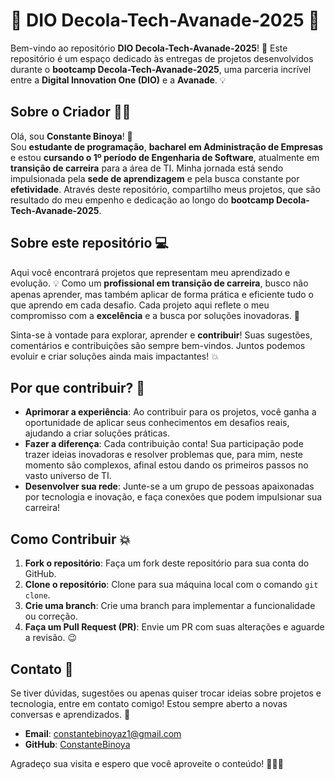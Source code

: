 # 🚀 **DIO Decola-Tech-Avanade-2025** 🚀

Bem-vindo ao repositório **DIO Decola-Tech-Avanade-2025**! 🎉 Este repositório é um espaço dedicado às entregas de projetos desenvolvidos durante o **bootcamp Decola-Tech-Avanade-2025**, uma parceria incrível entre a **Digital Innovation One (DIO)** e a **Avanade**. 💡

## Sobre o Criador 👨‍💻

Olá, sou **Constante Binoya**! 👋  
Sou **estudante de programação**, **bacharel em Administração de Empresas** e estou **cursando o 1º período de Engenharia de Software**, atualmente em **transição de carreira** para a área de TI. Minha jornada está sendo impulsionada pela **sede de aprendizagem** e pela busca constante por **efetividade**. Através deste repositório, compartilho meus projetos, que são resultado do meu empenho e dedicação ao longo do **bootcamp Decola-Tech-Avanade-2025**.

## Sobre este repositório 💻

Aqui você encontrará projetos que representam meu aprendizado e evolução. 💡 Como um **profissional em transição de carreira**, busco não apenas aprender, mas também aplicar de forma prática e eficiente tudo o que aprendo em cada desafio. Cada projeto aqui reflete o meu compromisso com a **excelência** e a busca por soluções inovadoras. 🚀

Sinta-se à vontade para explorar, aprender e **contribuir**! Suas sugestões, comentários e contribuições são sempre bem-vindos. Juntos podemos evoluir e criar soluções ainda mais impactantes! 💥

## Por que contribuir? 🤝

- **Aprimorar a experiência**: Ao contribuir para os projetos, você ganha a oportunidade de aplicar seus conhecimentos em desafios reais, ajudando a criar soluções práticas.
- **Fazer a diferença**: Cada contribuição conta! Sua participação pode trazer ideias inovadoras e resolver problemas que, para mim, neste momento são complexos, afinal estou dando os primeiros passos no vasto universo de TI.
- **Desenvolver sua rede**: Junte-se a um grupo de pessoas apaixonadas por tecnologia e inovação, e faça conexões que podem impulsionar sua carreira!

## Como Contribuir 💥

1. **Fork o repositório**: Faça um fork deste repositório para sua conta do GitHub.
2. **Clone o repositório**: Clone para sua máquina local com o comando `git clone`.
3. **Crie uma branch**: Crie uma branch para implementar a funcionalidade ou correção.
4. **Faça um Pull Request (PR)**: Envie um PR com suas alterações e aguarde a revisão. 😉

## Contato 📧

Se tiver dúvidas, sugestões ou apenas quiser trocar ideias sobre projetos e tecnologia, entre em contato comigo! Estou sempre aberto a novas conversas e aprendizados. 🙌

- **Email**: [constantebinoyaz1@gmail.com](mailto:constantebinoyaz1@gmail.com)
- **GitHub**: [ConstanteBinoya](https://github.com/ConstanteBinoya)

Agradeço sua visita e espero que você aproveite o conteúdo! 👨‍💻✨
